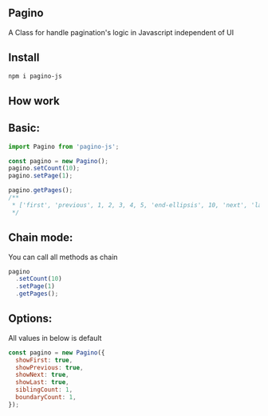 ## Pagino
A Class for handle pagination's logic in Javascript independent of UI

## Install
```bash
npm i pagino-js
```

## How work

## Basic:
```js
import Pagino from 'pagino-js';

const pagino = new Pagino();
pagino.setCount(10);
pagino.setPage(1);

pagino.getPages();
/**
 * ['first', 'previous', 1, 2, 3, 4, 5, 'end-ellipsis', 10, 'next', 'last']
 */
```

## Chain mode:
You can call all methods as chain
```js
pagino
  .setCount(10)
  .setPage(1)
  .getPages();
```

## Options:

All values in below is default
```js
const pagino = new Pagino({
  showFirst: true,
  showPrevious: true,
  showNext: true,
  showLast: true,
  siblingCount: 1,
  boundaryCount: 1,
});
```
